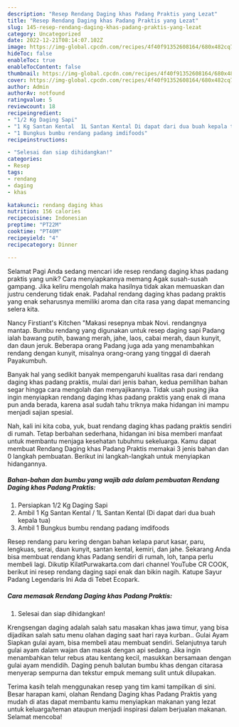 ```yaml
---
description: "Resep Rendang Daging khas Padang Praktis yang Lezat"
title: "Resep Rendang Daging khas Padang Praktis yang Lezat"
slug: 145-resep-rendang-daging-khas-padang-praktis-yang-lezat
category: Uncategorized
date: 2022-12-21T08:14:07.102Z
image: https://img-global.cpcdn.com/recipes/4f40f91352608164/680x482cq70/rendang-daging-khas-padang-praktis-foto-resep-utama.jpg
hideToc: false
enableToc: true
enableTocContent: false
thumbnail: https://img-global.cpcdn.com/recipes/4f40f91352608164/680x482cq70/rendang-daging-khas-padang-praktis-foto-resep-utama.jpg
cover: https://img-global.cpcdn.com/recipes/4f40f91352608164/680x482cq70/rendang-daging-khas-padang-praktis-foto-resep-utama.jpg
author: Admin
authorAv: notfound
ratingvalue: 5
reviewcount: 18
recipeingredient:
- "1/2 Kg Daging Sapi"
- "1 Kg Santan Kental  1L Santan Kental Di dapat dari dua buah kepala tua"
- "1 Bungkus bumbu rendang padang imdifoods"
recipeinstructions:

- "Selesai dan siap dihidangkan!"
categories:
- Resep
tags:
- rendang
- daging
- khas

katakunci: rendang daging khas 
nutrition: 156 calories
recipecuisine: Indonesian
preptime: "PT22M"
cooktime: "PT40M"
recipeyield: "4"
recipecategory: Dinner

---
```



Selamat Pagi Anda sedang mencari ide resep rendang daging khas padang praktis yang unik? Cara menyiapkannya memang Agak susah-susah gampang. Jika keliru mengolah maka hasilnya tidak akan memuaskan dan justru cenderung tidak enak. Padahal rendang daging khas padang praktis yang enak seharusnya memiliki aroma dan cita rasa yang dapat memancing selera kita.


Nancy Firstiant&#39;s Kitchen &#34;Makasi resepnya mbak Novi. rendangnya mantap. Bumbu rendang yang digunakan untuk resep daging sapi Padang ialah bawang putih, bawang merah, jahe, laos, cabai merah, daun kunyit, dan daun jeruk. Beberapa orang Padang juga ada yang menambahkan rendang dengan kunyit, misalnya orang-orang yang tinggal di daerah Payakumbuh.

Banyak hal yang sedikit banyak mempengaruhi kualitas rasa dari rendang daging khas padang praktis, mulai dari jenis bahan, kedua pemilihan bahan segar hingga cara mengolah dan menyajikannya. Tidak usah pusing jika ingin menyiapkan rendang daging khas padang praktis yang enak di mana pun anda berada, karena asal sudah tahu triknya maka hidangan ini mampu menjadi sajian spesial.


Nah, kali ini kita coba, yuk, buat rendang daging khas padang praktis sendiri di rumah. Tetap berbahan sederhana, hidangan ini bisa memberi manfaat untuk membantu menjaga kesehatan tubuhmu sekeluarga. Kamu dapat membuat Rendang Daging khas Padang Praktis memakai 3 jenis bahan dan 0 langkah pembuatan. Berikut ini langkah-langkah untuk menyiapkan hidangannya.

<!--inarticleads1-->

##### Bahan-bahan dan bumbu yang wajib ada dalam pembuatan Rendang Daging khas Padang Praktis:

1. Persiapkan 1/2 Kg Daging Sapi
1. Ambil 1 Kg Santan Kental / 1L Santan Kental (Di dapat dari dua buah kepala tua)
1. Ambil 1 Bungkus bumbu rendang padang imdifoods


Resep rendang paru kering dengan bahan kelapa parut kasar, paru, lengkuas, serai, daun kunyit, santan kental, kemiri, dan jahe. Sekarang Anda bisa membuat rendang khas Padang sendiri di rumah, loh, tanpa perlu membeli lagi. Dikutip KilatPurwakarta.com dari channel YouTube CR COOK, berikut ini resep rendang daging sapi enak dan bikin nagih. Katupe Sayur Padang Legendaris Ini Ada di Tebet Ecopark. 

<!--inarticleads2-->

##### Cara memasak Rendang Daging khas Padang Praktis:


1. Selesai dan siap dihidangkan!

Krengsengan daging adalah salah satu masakan khas jawa timur, yang bisa dijadikan salah satu menu olahan daging saat hari raya kurban.. Gulai Ayam Siapkan gulai ayam, bisa membeli atau membuat sendiri. Selanjutnya taruh gulai ayam dalam wajan dan masak dengan api sedang. Jika ingin menambahkan telur rebus atau kentang kecil, masukkan bersamaan dengan gulai ayam mendidih. Daging penuh balutan bumbu khas dengan citarasa menyerap sempurna dan tekstur empuk memang sulit untuk dilupakan. 

Terima kasih telah menggunakan resep yang tim kami tampilkan di sini. Besar harapan kami, olahan Rendang Daging khas Padang Praktis yang mudah di atas dapat membantu kamu menyiapkan makanan yang lezat untuk keluarga/teman ataupun menjadi inspirasi dalam berjualan makanan. Selamat mencoba!
